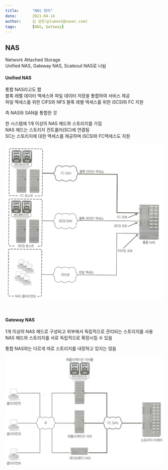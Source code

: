 ```yaml
---
title:      "NAS 정리"
date:       2021-04-14
author:     김 성은(plumno1@naver.com)
tags:       [NAS, Gateway]
---
```


## NAS 

Network Attached Storage  
Unified NAS, Gateway NAS, Scaleout NAS로 나뉨  

#### Unified NAS

통합 NAS라고도 함  
블록 레벨 데이터 액세스와 파일 데이터 저장을 통합하여 서비스 제공  
파일 액세스를 위한 CIFS와 NFS 블록 레벨 액세스를 위한 iSCSI와 FC 지원  
  
즉 NAS와 SAN을 통합한 것  
  
한 시스템에 1개 이상의 NAS 헤드와 스토리지를 가짐  
NAS 헤드는 스토리지 컨트롤러(SC)에 연결됨  
SC는 스토리지에 대한 액세스를 제공하며 iSCSI와 FC액세스도 지원  
  
![Unified](/assets/Unified.png)
  
&nbsp;

#### Gateway NAS

1개 이상의 NAS 헤드로 구성되고 외부에서 독립적으로 관리되는 스토리지를 사용  
NAS 헤드와 스토리지를 서로 독립적으로 확장시킬 수 있음  

통합 NAS와는 다르게 따로 스토리지를 내장하고 있지는 않음  
  
![Gateway](/assets/Gateway.png)
  
&nbsp;
